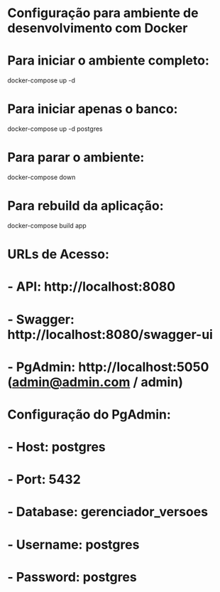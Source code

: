 # Configuração para ambiente de desenvolvimento com Docker

# Para iniciar o ambiente completo:
docker-compose up -d

# Para iniciar apenas o banco:
docker-compose up -d postgres

# Para parar o ambiente:
docker-compose down

# Para rebuild da aplicação:
docker-compose build app

# URLs de Acesso:
# - API: http://localhost:8080
# - Swagger: http://localhost:8080/swagger-ui
# - PgAdmin: http://localhost:5050 (admin@admin.com / admin)

# Configuração do PgAdmin:
# - Host: postgres
# - Port: 5432
# - Database: gerenciador_versoes
# - Username: postgres
# - Password: postgres
